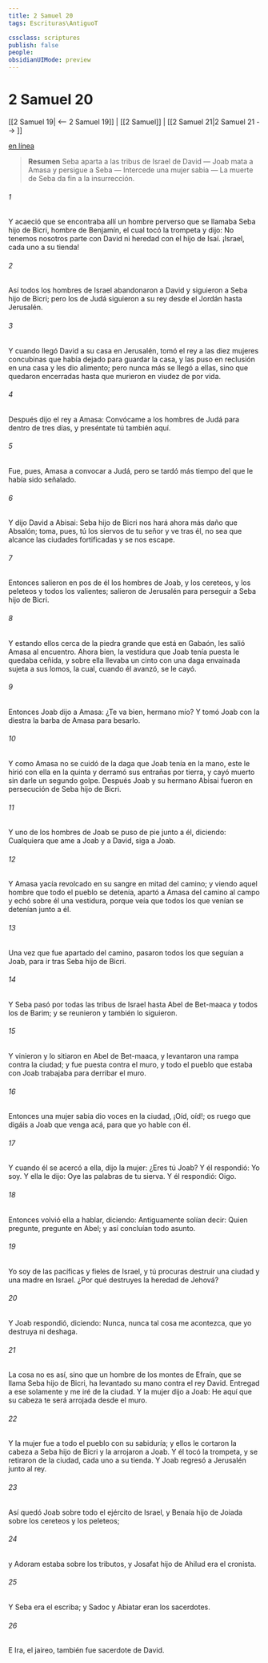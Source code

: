 ```yaml
---
title: 2 Samuel 20
tags: Escrituras\AntiguoT

cssclass: scriptures
publish: false
people:
obsidianUIMode: preview
---
```


# 2 Samuel 20
[[2 Samuel 19| <-- 2 Samuel 19]] | [[2 Samuel]] | [[2 Samuel 21|2 Samuel 21 --> ]]

[en línea](https://churchofjesuschrist.org/study/scriptures/ot/2-sam/20?lang=spa)

> __Resumen__
Seba aparta a las tribus de Israel de David — Joab mata a Amasa y persigue a Seba — Intercede una mujer sabia — La muerte de Seba da fin a la insurrección.

###### 1 
Y acaeció que se encontraba allí un hombre perverso que se llamaba Seba hijo de Bicri, hombre de Benjamín, el cual tocó la trompeta y dijo: No tenemos nosotros parte con David ni heredad con el hijo de Isaí. ¡Israel, cada uno a su tienda!

###### 2 
Así todos los hombres de Israel abandonaron a David y siguieron a Seba hijo de Bicri; pero los de Judá siguieron a su rey desde el Jordán hasta Jerusalén.

###### 3 
Y cuando llegó David a su casa en Jerusalén, tomó el rey a las diez mujeres concubinas que había dejado para guardar la casa, y las puso en reclusión en una casa y les dio alimento; pero nunca más se llegó a ellas, sino que quedaron encerradas hasta que murieron en viudez de por vida.

###### 4 
Después dijo el rey a Amasa: Convócame a los hombres de Judá para dentro de tres días, y preséntate tú también aquí.

###### 5 
Fue, pues, Amasa a convocar a Judá, pero se tardó más tiempo del que le había sido señalado.

###### 6 
Y dijo David a Abisai: Seba hijo de Bicri nos hará ahora más daño que Absalón; toma, pues, tú los siervos de tu señor y ve tras él, no sea que alcance las ciudades fortificadas y se nos escape.

###### 7 
Entonces salieron en pos de él los hombres de Joab, y los cereteos, y los peleteos y todos los valientes; salieron de Jerusalén para perseguir a Seba hijo de Bicri.

###### 8 
Y estando ellos cerca de la piedra grande que está en Gabaón, les salió Amasa al encuentro. Ahora bien, la vestidura que Joab tenía puesta le quedaba ceñida, y sobre ella llevaba un cinto con una daga envainada  sujeta a sus lomos, la cual, cuando él avanzó, se le cayó.

###### 9 
Entonces Joab dijo a Amasa: ¿Te va bien, hermano mío? Y tomó Joab con la diestra la barba de Amasa para besarlo.

###### 10 
Y como Amasa no se cuidó de la daga que Joab tenía en la mano, este le hirió con ella en la quinta  y derramó sus entrañas por tierra, y cayó muerto sin darle un segundo golpe. Después Joab y su hermano Abisai fueron en persecución de Seba hijo de Bicri.

###### 11 
Y uno de los hombres de Joab se puso de pie junto a él, diciendo: Cualquiera que ame a Joab y a David, siga a Joab.

###### 12 
Y Amasa yacía revolcado en su sangre en mitad del camino; y viendo aquel hombre que todo el pueblo se detenía, apartó a Amasa del camino al campo y echó sobre él una vestidura, porque veía que todos los que venían se detenían junto a él.

###### 13 
Una vez que fue apartado del camino, pasaron todos los que seguían a Joab, para ir tras Seba hijo de Bicri.

###### 14 
Y Seba pasó por todas las tribus de Israel hasta Abel de Bet-maaca y todos los de Barim; y se reunieron y también lo siguieron.

###### 15 
Y vinieron y lo sitiaron en Abel de Bet-maaca, y levantaron una rampa contra la ciudad; y fue puesta contra el muro, y todo el pueblo que estaba con Joab trabajaba para derribar el muro.

###### 16 
Entonces una mujer sabia dio voces en la ciudad,  ¡Oíd, oíd!; os ruego que digáis a Joab que venga acá, para que yo hable con él.

###### 17 
Y cuando él se acercó a ella, dijo la mujer: ¿Eres tú Joab? Y él respondió: Yo soy. Y ella le dijo: Oye las palabras de tu sierva. Y él respondió: Oigo.

###### 18 
Entonces volvió ella a hablar, diciendo: Antiguamente solían decir: Quien pregunte, pregunte en Abel; y así concluían todo asunto.

###### 19 
Yo soy de las pacíficas y fieles de Israel, y tú procuras destruir una ciudad y una madre en Israel. ¿Por qué destruyes la heredad de Jehová?

###### 20 
Y Joab respondió, diciendo: Nunca, nunca tal cosa me acontezca, que yo destruya ni deshaga.

###### 21 
La cosa no es así, sino que un hombre de los montes de Efraín, que se llama Seba hijo de Bicri, ha levantado su mano contra el rey David. Entregad a ese solamente y me iré de la ciudad. Y la mujer dijo a Joab: He aquí que su cabeza te será arrojada desde el muro.

###### 22 
Y la mujer fue a todo el pueblo con su sabiduría; y ellos le cortaron la cabeza a Seba hijo de Bicri y la arrojaron a Joab. Y él tocó la trompeta, y se retiraron de la ciudad, cada uno a su tienda. Y Joab regresó a Jerusalén junto al rey.

###### 23 
Así quedó Joab sobre todo el ejército de Israel, y Benaía hijo de Joiada sobre los cereteos y los peleteos;

###### 24 
y Adoram estaba sobre los tributos, y Josafat hijo de Ahilud era el cronista.

###### 25 
Y Seba era el escriba; y Sadoc y Abiatar eran los sacerdotes.

###### 26 
E Ira, el jaireo, también fue sacerdote de David.

